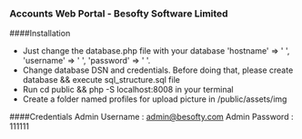 <h3>Accounts Web Portal - Besofty Software Limited</h3>

####Installation
<ul>
    <li>Just change the database.php file with your database 'hostname' => ' ', 'username' => ' ', 'password' => ' '.</li> 
    <li>Change database DSN and credentials. Before doing that, please create database && execute sql_structure.sql file</li> 
    <li> Run cd public && php -S localhost:8008 in your terminal</li> 
    <li>Create a folder named profiles for upload picture in /public/assets/img</li>
</ul>

####Credentials
Admin Username : admin@besofty.com Admin Password : 111111
